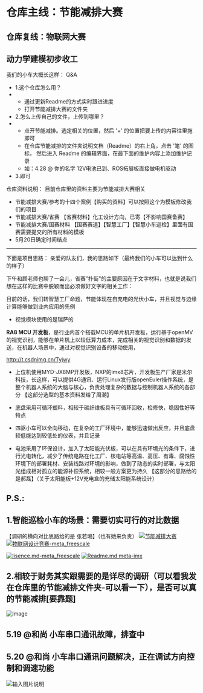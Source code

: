 # 仓库主线：节能减排大赛
## 仓库复线：物联网大赛
## 动力学建模初步收工
我们的小车大概长这样：
Q&A
- 1.这个仓库怎么用？
- - 通过更新Readme的方式实时跟进进度
  - 打开节能减排大赛的文件夹
- 2.怎么上传自己的文件，上传到哪里？
- - 点开节能减排。选定相关的位置，然后 '+' 的位置把要上传的内容往里拖即可
  - 在仓库节能减排的文件夹说明文档（Readme）的右上角，点击 '笔' 的图标， 然后进入 Readme 的编辑界面，在最下面的维护内容上添加维护记录
  - 如：4.28 @ 你的名字 12V电池已到、ROS拓展板直接做电机驱动
- 3.即可
 
仓库资料说明：
目前仓库里的资料主要为节能减排大赛相关
- 节能减排大赛/参考的十四个案例【购买的资料】可以按照这个为模板修改我们的项目
- 节能减排大赛/省赛 【省赛材料】化工设计方向，已寄【不影响国赛备赛】
- 节能减排大赛/国赛材料 【国赛赛道】【智慧工厂】【智慧小车巡检】里面有国赛需要提交的所有材料的模板
- 5月20日确定时间结点
---
下面是项目思路：
亲爱的队友们，我的思路如下（最终我们的小车可以达到什么的样子）

下午和顾老师也聊了一会儿，省赛"扑街"的主要原因在于文字材料，也就是说我们想在这样的比赛中脱颖而出必须做好文字的相关工作：



目前的话，我们转智慧工厂命题，节能体现在自充电的光伏小车，并且视觉与边缘计算能够做到业内应用的先例

- 视觉模块使用的是瑞萨的

**RA8 MCU 开发板**，是行业内首个搭载MCU的单片机开发板，运行基于openMV的视觉识别，能够在单片机上以较低算力成本，完成相关的视觉识别和数据的发送，在机器人场景中，通过对视觉识别设备的移动使用，

http://t.csdnimg.cn/Tyjwy

- 上位机使用MYD-JX8MP开发板，NXP的imx8芯片，开发板生产厂家是米尔科技，长这样，可以提供4G通讯、运行Linux发行版openEuler操作系统，是整个机器人系统的大脑与核心，负责处理复杂的数据与控制机器人系统的各部分
【这部分选型的基本资料发给了周潮】

- 底盘采用可循环塑料，相较于碳纤维板具有可循环回收，检修快，稳固性好等特点
- 四驱小车可以全向移动，在复杂的工厂环境中，能够迅速做出反应，并且底盘较低能达到较低处的仪表，并且记录
- 电池采用了环保设计，加入了太阳能光伏板，可以在具有环境光的条件下，进行光电转化，减少了传统电路在化工厂、核电站等高温、高压、有毒、腐蚀性环境下的部署耗材、安装线路对环境的影响，做到了动态的实时部署，与太阳光组成相对孤立的能源补偿系统，相较一般方案更为持久
  【这部分的思路给的是郝磊】（关于太阳能板+12V充电盒的充储太阳能系统设计）

## P.S.:

## 1.智能巡检小车的场景：需要切实可行的对比数据
【调研的横向对比思路给的是 张若璐】（也有她来负责）
[![节能减排大赛](https://img.shields.io/badge/节能减排大赛-仓库-blue)](https://gitee.com/darrenpig/new_energy_coder_club/tree/master/%E8%8A%82%E8%83%BD%E5%87%8F%E6%8E%92%E5%A4%A7%E8%B5%9B%EF%BC%88Nearlink%E5%B0%8F%E8%BD%A6%E8%AE%A1%E5%88%92%EF%BC%89)         [![物联网设计竞赛-meta_freescale](https://img.shields.io/badge/物联网设计竞赛-仓库-brightgreen)](https://gitee.com/darrenpig/new_energy_coder_club/tree/master/2024%E7%89%A9%E8%81%94%E7%BD%91%E8%AE%BE%E8%AE%A1%E7%AB%9E%E8%B5%9B%EF%BC%88Huawei%E6%95%B0%E9%80%9A%EF%BC%89)



[![lisence.md-meta_freescale](https://img.shields.io/badge/lisence.md-Markdown-violet
)](https://gitee.com/darrenpig/new_energy_coder_club/blob/master/LICENSE.md)
[![Readme.md meta-imx](https://img.shields.io/badge/Readme.md-Markdown-8A2BE2
)](https://gitee.com/darrenpig/new_energy_coder_club/blob/master/README.md)


## 2.相较于财务其实跟需要的是详尽的调研（可以看我发在仓库里的节能减排文件夹-可以看一下），是否可以真的节能减排[要靠题]
![image](https://github.com/Darrenpig/new_energy_coder_club/assets/121377489/0bc704bf-ab0b-47e8-a064-36c063fc72df)
## 5.19 @和尚 小车串口通讯故障，排查中
## 5.20 @和尚 小车串口通讯问题解决，正在调试方向控制和调速功能
![输入图片说明](%E5%90%8D%E5%AD%97.png)